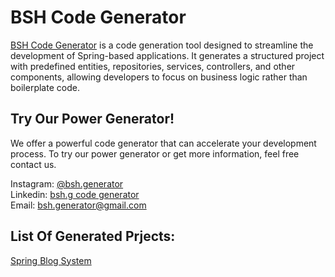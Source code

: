 # BSH Code Generator

[BSH Code Generator](https://github.com/bsh-generator) is a code generation tool designed to streamline the development
of Spring-based applications. It generates a structured project with predefined entities, repositories, services,
controllers, and other components, allowing developers to focus on business logic rather than boilerplate code.

## Try Our Power Generator!

We offer a powerful code generator that can accelerate your development process. To try our power generator or get
more information, feel free contact us.

Instagram: [@bsh.generator](https://www.instagram.com/bsh.generator/) <br>
Linkedin: [bsh.g code generator](https://www.linkedin.com/in/bsh-g-code-generator-b917412a1/) <br>
Email: [bsh.generator@gmail.com](https://mailto:bsh.generator@gmail.com) <br>

## List Of Generated Prjects: 
[Spring Blog System](https://github.com/bshg-projects/blogs-system-generated)
